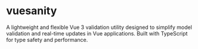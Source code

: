 # vuesanity
A lightweight and flexible Vue 3 validation utility designed to simplify model validation and real-time updates in Vue applications. Built with TypeScript for type safety and performance.
